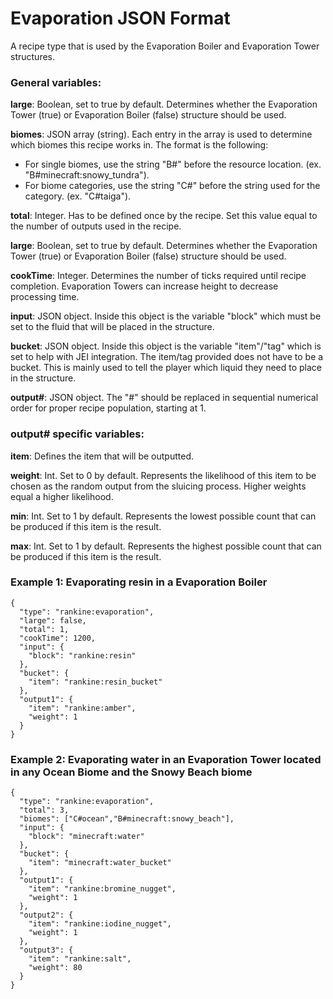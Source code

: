 # Evaporation JSON Format

A recipe type that is used by the Evaporation Boiler and Evaporation Tower structures. 

### General variables:

**large**: Boolean, set to true by default. Determines whether the Evaporation Tower (true) or Evaporation Boiler (false) structure should be used.

**biomes**: JSON array (string). Each entry in the array is used to determine which biomes this recipe works in. The format is the following:
* For single biomes, use the string "B#" before the resource location. (ex. "B#minecraft:snowy_tundra").
* For biome categories, use the string "C#" before the string used for the category. (ex. "C#taiga").

**total**: Integer. Has to be defined once by the recipe. Set this value equal to the number of outputs used in the recipe.

**large**: Boolean, set to true by default. Determines whether the Evaporation Tower (true) or Evaporation Boiler (false) structure should be used.

**cookTime**: Integer. Determines the number of ticks required until recipe completion. Evaporation Towers can increase height to decrease processing time.

**input**: JSON object. Inside this object is the variable "block" which must be set to the fluid that will be placed in the structure. 

**bucket**: JSON object. Inside this object is the variable "item"/"tag" which is set to help with JEI integration. The item/tag provided does not have to be a bucket. This is mainly used to tell the player which liquid they need to place in the structure.

**output#**: JSON object. The "#" should be replaced in sequential numerical order for proper recipe population, starting at 1.  

### output# specific variables:

**item**: Defines the item that will be outputted.

**weight**: Int. Set to 0 by default. Represents the likelihood of this item to be chosen as the random output from the sluicing process. Higher weights equal a higher likelihood.

**min**: Int. Set to 1 by default. Represents the lowest possible count that can be produced if this item is the result.

**max**: Int. Set to 1 by default. Represents the highest possible count that can be produced if this item is the result.

### Example 1: Evaporating resin in a Evaporation Boiler
```
{
  "type": "rankine:evaporation",
  "large": false,
  "total": 1,
  "cookTime": 1200,
  "input": {
    "block": "rankine:resin"
  },
  "bucket": {
    "item": "rankine:resin_bucket"
  },
  "output1": {
    "item": "rankine:amber",
    "weight": 1
  }
}
```

### Example 2: Evaporating water in an Evaporation Tower located in any Ocean Biome and the Snowy Beach biome
```
{
  "type": "rankine:evaporation",
  "total": 3,
  "biomes": ["C#ocean","B#minecraft:snowy_beach"],
  "input": {
    "block": "minecraft:water"
  },
  "bucket": {
    "item": "minecraft:water_bucket"
  },
  "output1": {
    "item": "rankine:bromine_nugget",
    "weight": 1
  },
  "output2": {
    "item": "rankine:iodine_nugget",
    "weight": 1
  },
  "output3": {
    "item": "rankine:salt",
    "weight": 80
  }
}
```

